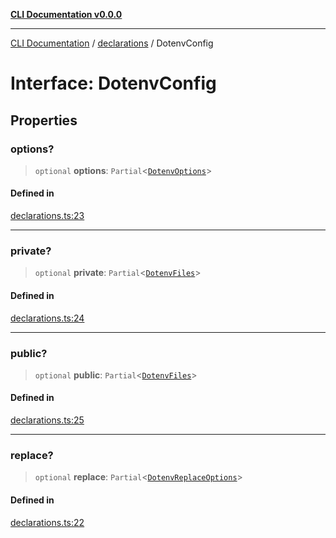 [**CLI Documentation v0.0.0**](../../README.md)

***

[CLI Documentation](../../modules.md) / [declarations](../README.md) / DotenvConfig

# Interface: DotenvConfig

## Properties

### options?

> `optional` **options**: `Partial`\<[`DotenvOptions`](DotenvOptions.md)\>

#### Defined in

[declarations.ts:23](https://github.com/stonemjs/cli/blob/b2251afafa869f82f017c134bddb19013c7883b6/src/declarations.ts#L23)

***

### private?

> `optional` **private**: `Partial`\<[`DotenvFiles`](DotenvFiles.md)\>

#### Defined in

[declarations.ts:24](https://github.com/stonemjs/cli/blob/b2251afafa869f82f017c134bddb19013c7883b6/src/declarations.ts#L24)

***

### public?

> `optional` **public**: `Partial`\<[`DotenvFiles`](DotenvFiles.md)\>

#### Defined in

[declarations.ts:25](https://github.com/stonemjs/cli/blob/b2251afafa869f82f017c134bddb19013c7883b6/src/declarations.ts#L25)

***

### replace?

> `optional` **replace**: `Partial`\<[`DotenvReplaceOptions`](DotenvReplaceOptions.md)\>

#### Defined in

[declarations.ts:22](https://github.com/stonemjs/cli/blob/b2251afafa869f82f017c134bddb19013c7883b6/src/declarations.ts#L22)
